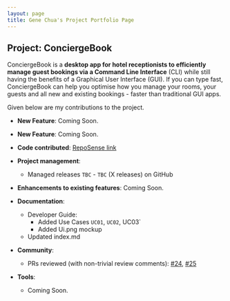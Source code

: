 ```yaml
---
layout: page
title: Gene Chua's Project Portfolio Page
---
```


## Project: ConciergeBook

ConciergeBook is a **desktop app for hotel receptionists to efficiently manage guest bookings via a Command Line Interface** (CLI) while still having the benefits of a Graphical User Interface (GUI). If you can type fast, ConciergeBook can help you optimise how you manage your rooms, your guests and all new and existing bookings - faster than traditional GUI apps.

Given below are my contributions to the project.

* **New Feature**: Coming Soon.

* **New Feature**: Coming Soon.

* **Code contributed**: [RepoSense link]()

* **Project management**:
  * Managed releases `TBC` - `TBC` (X releases) on GitHub

* **Enhancements to existing features**: Coming Soon.

* **Documentation**:
  * Developer Guide:
    * Added Use Cases `UC01`, `UC02`, UC03`
    * Added Ui.png mockup
  * Updated index.md

* **Community**:
  * PRs reviewed (with non-trivial review comments): [\#24](), [\#25]()


* **Tools**:
  * Coming Soon.

